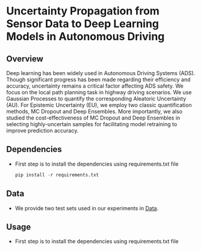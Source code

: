 # Uncertainty Propagation from Sensor Data to Deep Learning Models in Autonomous Driving
## Overview

Deep learning has been widely used in Autonomous Driving Systems (ADS). Though significant progress has been made regarding their efficiency and accuracy, uncertainty remains a critical factor affecting ADS safety. We focus on the local path planning task in highway driving scenarios. We use Gaussian
Processes to quantify the corresponding Aleatoric Uncertainty (AU). For Epistemic Uncertainty (EU), we employ two classic quantification methods, MC Dropout and Deep Ensembles. More importantly, we also studied the cost-effectiveness of MC Dropout and Deep Ensembles in selecting highly-uncertain samples for facilitating model retraining to improve prediction accuracy.

## Dependencies
* First step is to install the dependencies using requirements.txt file

  ```python
  pip install -r requirements.txt
  ```

## Data
* We provide two test sets used in our experiments in [Data](https://github.com/ADS-Uncertainty/ADS-Deep-Learning/tree/main/Data).


## Usage
* First step is to install the dependencies using requirements.txt file



